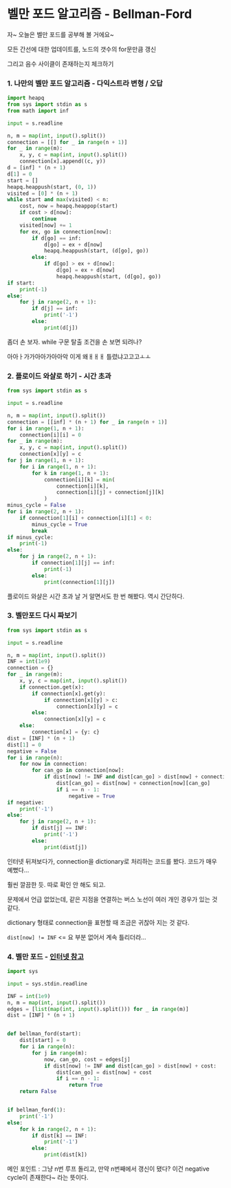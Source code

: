 # 벨만 포드 알고리즘 - Bellman-Ford

자~ 오늘은 벨만 포드를 공부해 볼 거에요~

모든 간선에 대한 업데이트를, 노드의 갯수의 for문만큼 갱신

그리고 음수 사이클이 존재하는지 체크하기



### 1. 나만의 벨만 포드 알고리즘 - 다익스트라 변형 / 오답

```python
import heapq
from sys import stdin as s
from math import inf

input = s.readline

n, m = map(int, input().split())
connection = [[] for _ in range(n + 1)]
for _ in range(m):
    x, y, c = map(int, input().split())
    connection[x].append((c, y))
d = [inf] * (n + 1)
d[1] = 0
start = []
heapq.heappush(start, (0, 1))
visited = [0] * (n + 1)
while start and max(visited) < n:
    cost, now = heapq.heappop(start)
    if cost > d[now]:
        continue
    visited[now] += 1
    for ex, go in connection[now]:
        if d[go] == inf:
            d[go] = ex + d[now]
            heapq.heappush(start, (d[go], go))
        else:
            if d[go] > ex + d[now]:
                d[go] = ex + d[now]
                heapq.heappush(start, (d[go], go))
if start:
    print(-1)
else:
    for j in range(2, n + 1):
        if d[j] == inf:
            print('-1')
        else:
            print(d[j])
```

좀더 손 보자. while 구문 탈출 조건을 손 보면 되려나?

아아ㅏ가가아아가아아악 이게 왜ㅐㅐㅐ 틀렸냐고고고ㅗㅗ





### 2. 플로이드 와샬로 하기 - 시간 초과

```python
from sys import stdin as s

input = s.readline

n, m = map(int, input().split())
connection = [[inf] * (n + 1) for _ in range(n + 1)]
for i in range(1, n + 1):
    connection[i][i] = 0
for _ in range(m):
    x, y, c = map(int, input().split())
    connection[x][y] = c
for j in range(1, n + 1):
    for i in range(1, n + 1):
        for k in range(1, n + 1):
            connection[i][k] = min(
                connection[i][k],
                connection[i][j] + connection[j][k]
            )
minus_cycle = False
for i in range(2, n + 1):
    if connection[1][i] + connection[i][1] < 0:
        minus_cycle = True
        break
if minus_cycle:
    print(-1)
else:
    for j in range(2, n + 1):
        if connection[1][j] == inf:
            print(-1)
        else:
            print(connection[1][j])
```

플로이드 와샬은 시간 초과 날 거 알면서도 한 번 해봤다. 역시 간단하다.





### 3. 벨만포드 다시 짜보기

```python
from sys import stdin as s

input = s.readline

n, m = map(int, input().split())
INF = int(1e9)
connection = {}
for _ in range(m):
    x, y, c = map(int, input().split())
    if connection.get(x):
        if connection[x].get(y):
            if connection[x][y] > c:
                connection[x][y] = c
        else:
            connection[x][y] = c
    else:
        connection[x] = {y: c}
dist = [INF] * (n + 1)
dist[1] = 0
negative = False
for i in range(n):
    for now in connection:
        for can_go in connection[now]:
            if dist[now] != INF and dist[can_go] > dist[now] + connection[now][can_go]:
                dist[can_go] = dist[now] + connection[now][can_go]
                if i == n - 1:
                    negative = True
if negative:
    print('-1')
else:
    for j in range(2, n + 1):
        if dist[j] == INF:
            print('-1')
        else:
            print(dist[j])
```

인터넷 뒤져보다가, connection을 dictionary로 처리하는 코드를 봤다. 코드가 매우 예뻤다...

훨씬 깔끔한 듯. 따로 확인 안 해도 되고.

문제에서 언급 없었는데, 같은 지점을 연결하는 버스 노선이 여러 개인 경우가 있는 것 같다.

dictionary 형태로 connection을 표현할 때 조금은 귀찮아 지는 것 같다.

`dist[now] != INF` <= 요 부분 없어서 계속 틀리더라...





### 4. 벨만 포드 - [인터넷 참고](https://velog.io/@kimdukbae/%EC%95%8C%EA%B3%A0%EB%A6%AC%EC%A6%98-%EB%B2%A8%EB%A7%8C-%ED%8F%AC%EB%93%9C-%EC%95%8C%EA%B3%A0%EB%A6%AC%EC%A6%98-Bellman-Ford-Algorithm)

```python
import sys

input = sys.stdin.readline

INF = int(1e9)
n, m = map(int, input().split())
edges = [list(map(int, input().split())) for _ in range(m)]
dist = [INF] * (n + 1)


def bellman_ford(start):
    dist[start] = 0
    for i in range(n):
        for j in range(m):
            now, can_go, cost = edges[j]
            if dist[now] != INF and dist[can_go] > dist[now] + cost:
                dist[can_go] = dist[now] + cost
                if i == n - 1:
                    return True
    return False


if bellman_ford(1):
    print('-1')
else:
    for k in range(2, n + 1):
        if dist[k] == INF:
            print('-1')
        else:
            print(dist[k])
```

메인 포인트 :  그냥 n번 루프 돌리고, 만약 n번째에서 갱신이 됐다? 이건 negative cycle이 존재한다~ 라는 뜻이다.





